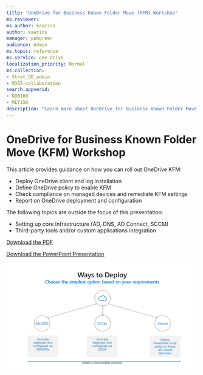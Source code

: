 ```yaml
---
title: "OneDrive for Business Known Folder Move (KFM) Workshop"
ms.reviewer: 
ms.author: kaarins
author: kaarins
manager: pamgreen
audience: Admin
ms.topic: reference
ms.service: one-drive
localization_priority: Normal
ms.collection: 
- Strat_OD_admin
- M365-collaboration
search.appverid:
- ODB160
- MET150
description: "Learn more about OneDrive for Business Known Folder Move (KFM) and how to deploy it."
---
```


# OneDrive for Business Known Folder Move (KFM) Workshop

This article provides guidance on how you can roll out OneDrive KFM:

- Deploy OneDrive client and log installation
- Define OneDrive policy to enable KFM
- Check compliance on managed devices and remediate KFM settings
- Report on OneDrive deployment and configuration

The following topics are outside the focus of this presentation:

- Setting up core infrastructure (AD, DNS, AD Connect, SCCM)
- Third-party tools and/or custom applications integration

[Download the PDF](media/OneDrive-for-Business-KFM.pdf)

[Download the PowerPoint Presentation](media/OneDrive-for-Business-KFM.pptx)

![OneDrive for Business Known Folder Move (KFM)](media/OneDrive-for-Business-KFM.png)
